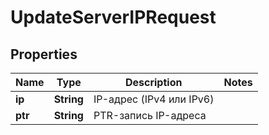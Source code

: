 

# UpdateServerIPRequest


## Properties

| Name | Type | Description | Notes |
|------------ | ------------- | ------------- | -------------|
|**ip** | **String** | IP-адрес (IPv4 или IPv6) |  |
|**ptr** | **String** | PTR-запись IP-адреса |  |




